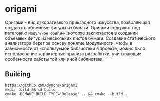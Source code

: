# origami

Оригами - вид декоративного прикладного искусства, позволяющая создавать объемные фигуры из бумаги. Оригами содержит под категорию
`Модульное оригами`, которое заключается в создании объемных фигур из нескольких листов бумаги. Создание статического анализатора берет
за основу понятие модульности, чтобы в зависимости от используемой библиотеки в проекте, можно было использование характерные правила
разработки, учитывающие особенности работы той или иной библиотеки.

## Building
```shell
https://github.com/dymons/origami
mkdir build && cd build
cmake -DCMAKE_BUILD_TYPE="Release" .. && cmake --build .
```